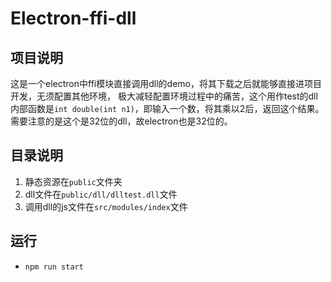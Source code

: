 # Electron-ffi-dll

## 项目说明
这是一个electron中ffi模块直接调用dll的demo，将其下载之后就能够直接进项目开发，无须配置其他环境，
极大减轻配置环境过程中的痛苦，这个用作test的dll内部函数是`int double(int n1)`，即输入一个数，将其乘以2后，返回这个结果。
需要注意的是这个是32位的dll，故electron也是32位的。

## 目录说明
1. 静态资源在`public`文件夹
2. dll文件在`public/dll/dlltest.dll`文件
3. 调用dll的js文件在`src/modules/index`文件

## 运行
* `npm run start`
